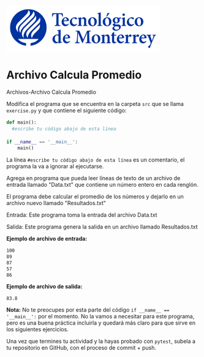 ![Tec de Monterrey](../../images/logotecmty.png)
# Archivo Calcula Promedio
Archivos-Archivo Calcula Promedio


Modifica el programa que se encuentra en la carpeta `src` que se llama `exercise.py` y que contiene el siguiente código:

```python
def main():
  #escribe tu código abajo de esta línea

if __name__ == '__main__':
    main()
```

La línea `#escribe tu código abajo de esta línea` es un comentario, el programa la va a ignorar al ejecutarse.

Agrega en programa que pueda leer líneas de texto de un archivo de entrada llamado "Data.txt" que contiene un número entero en cada renglón.

El programa debe calcular el promedio de los números y dejarlo en un archivo nuevo llamado "Resultados.txt"

Entrada:
Este programa toma la entrada del archivo Data.txt

Salida:
Este programa genera la salida en un archivo llamado Resultados.txt

<b>Ejemplo de archivo de entrada:</b>
```
100
89
87
57
86
```

<b>Ejemplo de archivo de salida: </b>
```
83.8
```

**Nota:** No te preocupes por esta parte del código `if __name__ == '__main__':` por el momento. No la vamos a necesitar para este programa, pero es una buena práctica incluirla y quedará más claro para que sirve en los siguientes ejercicios.

Una vez que termines tu actividad y la hayas probado con `pytest`, subela a tu repositorio en GitHub, con el proceso de commit + push.
